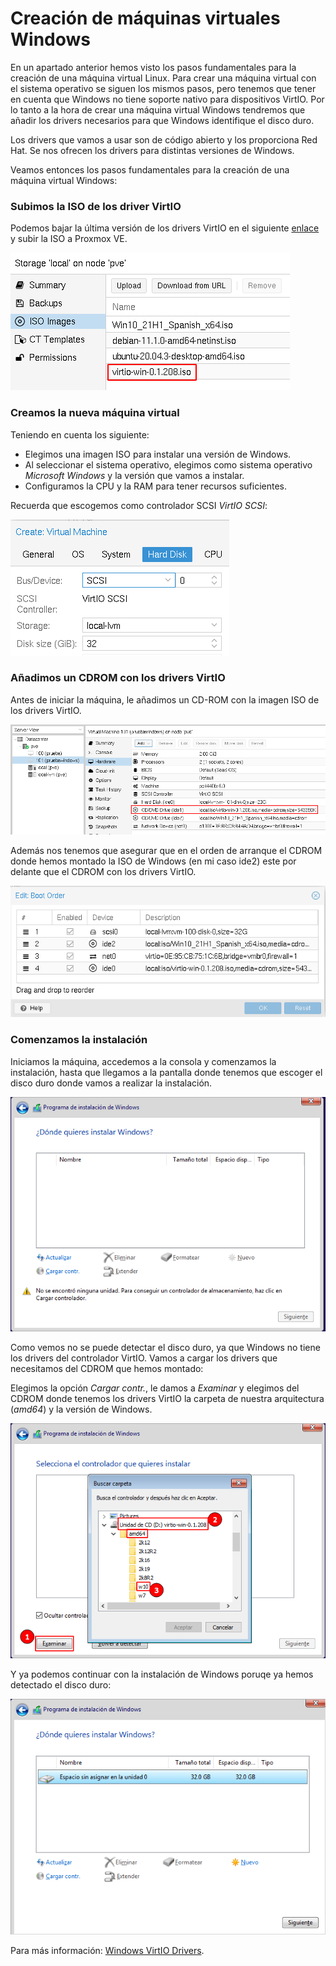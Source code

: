 # Creación de máquinas virtuales Windows

En un apartado anterior hemos visto los pasos fundamentales para la creación de una máquina virtual Linux. Para crear una máquina virtual con el sistema operativo se siguen los mismos pasos, pero tenemos que tener en cuenta que Windows no tiene soporte nativo para dispositivos VirtIO. Por lo tanto a la hora de crear una máquina virtual Windows tendremos que añadir los drivers necesarios para que Windows identifique el disco duro.

Los drivers que vamos a usar son de código abierto y los proporciona Red Hat. Se nos ofrecen los drivers para distintas versiones de Windows. 

Veamos entonces los pasos fundamentales para la creación de una máquina virtual Windows:

### Subimos la ISO de los driver VirtIO

Podemos bajar la última versión de los drivers VirtIO en el siguiente [enlace](https://fedorapeople.org/groups/virt/virtio-win/direct-downloads/stable-virtio/virtio-win.iso) y subir la ISO a Proxmox VE.

![create windows](img/create_win_1.png)

### Creamos la nueva máquina virtual

Teniendo en cuenta los siguiente:

* Elegimos una imagen ISO para instalar una versión de Windows.
* Al seleccionar el sistema operativo, elegimos como sistema operativo *Microsoft Windows* y la versión que vamos a instalar.
* Configuramos la CPU y la RAM para tener recursos suficientes.

Recuerda que escogemos como controlador SCSI *VirtIO SCSI*:

![create windows](img/create_win_2.png)

### Añadimos un CDROM con los drivers VirtIO

Antes de iniciar la máquina, le añadimos un CD-ROM con la imagen ISO de los drivers VirtIO.

![create windows](img/create_win_3.png)

Además nos tenemos que asegurar que en el orden de arranque el CDROM donde hemos montado la ISO de Windows (en mi caso ide2) este por delante que el CDROM con los drivers VirtIO.

![create windows](img/create_win_4.png)

### Comenzamos la instalación

Iniciamos la máquina, accedemos a la consola y comenzamos la instalación, hasta que llegamos a la pantalla donde tenemos que escoger el disco duro donde vamos a realizar la instalación.

![create windows](img/create_win_5.png)

Como vemos no se puede detectar el disco duro, ya que Windows no tiene los drivers del controlador VirtIO. Vamos a cargar los drivers que necesitamos del CDROM que hemos montado:

Elegimos la opción *Cargar contr.*, le damos a *Examinar* y elegimos del CDROM donde tenemos los drivers VirtIO la carpeta de nuestra arquitectura (*amd64*) y la versión de Windows.

![create windows](img/create_win_6.png)

Y ya podemos continuar con la instalación de Windows poruqe ya hemos detectado el disco duro:

![create windows](img/create_win_7.png)

Para más información: [Windows VirtIO Drivers](https://pve.proxmox.com/wiki/Windows_VirtIO_Drivers).

